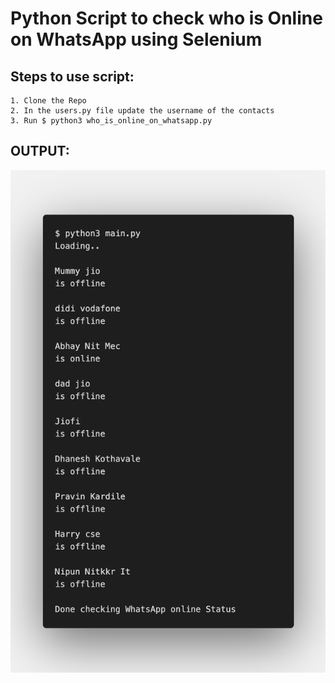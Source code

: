 # Python Script to check who is Online on WhatsApp using Selenium

## Steps to use script:

    1. Clone the Repo
    2. In the users.py file update the username of the contacts
    3. Run $ python3 who_is_online_on_whatsapp.py

## OUTPUT:

![](who_is_online_on_whatsapp.png)
